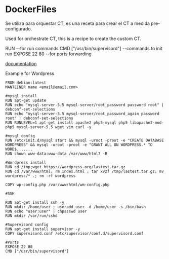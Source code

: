 # DockerFiles

Se utiliza para orquestar CT, es una receta para crear el CT a medida pre-configurado.

Used for orchestrate CT, this is a recipe to create the custom CT.

RUN   --for run commands
CMD ["/usr/bin/supervisord"]   --commands to init run
EXPOSE 22 80    --for ports forwarding 

[documentation](https://docs.docker.com/engine/reference/builder/)

Example for Wordpress

```
FROM debian:latest
MANTEINER name <email@email.com>

#mysql install
RUN apt-get update
RUN echo "mysql-server-5.5 mysql-server/root_password password root" | debconf-set-selections
RUN echo "mysql-server-5.5 mysql-server/root_password_again password root" | debconf-set-selections
RUN RUNLEVEL=1 apt-get install apache2 php5-mysql php5 libapache2-mod-php5 mysql-server-5.5 wget vim curl -y

#mysql config
RUN /etc/init.d/mysql start && mysql -uroot -proot -e "CREATE DATABASE WORDPRESS" && mysql -uroot -proot -e "GRANT ALL ON WORDPRESS.* TO WORD$.......
RUN chown www-data:www-data /var/www/html7 -R

#Wordpress install
RUN cd /tmp;wget https://wordpress.org/lastest.tar.gz
RUN cd /var/www/html; rm index.html ; tar xvzf /tmp/lastest.tar.gz; mv wordpress/* .; rm -rf wordpress

COPY wp-config.php /var/www/html/wm-config.php

#SSH

RUN apt-get install ssh -y
RUN mkdir /home/user ; useradd user -d /home/user -s /bin/bash
RUN echo "user:user" | chpasswd user
RUN mkdir /var/run/sshd

#Supervisord config
RUN apt-get install supervisor -y
COPY supervisord.conf /etc/supervisor/conf.d/supervisord.conf

#Ports
EXPOSE 22 80
CMD ["/usr/bin/supervisord"]
```
